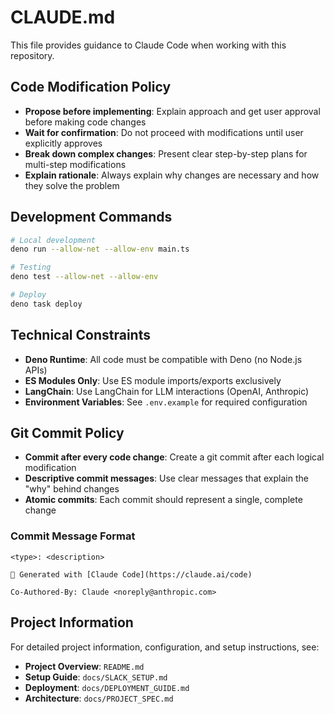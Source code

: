# CLAUDE.md

This file provides guidance to Claude Code when working with this repository.

## Code Modification Policy
- **Propose before implementing**: Explain approach and get user approval before making code changes
- **Wait for confirmation**: Do not proceed with modifications until user explicitly approves
- **Break down complex changes**: Present clear step-by-step plans for multi-step modifications
- **Explain rationale**: Always explain why changes are necessary and how they solve the problem

## Development Commands
```bash
# Local development
deno run --allow-net --allow-env main.ts

# Testing
deno test --allow-net --allow-env

# Deploy
deno task deploy
```

## Technical Constraints
- **Deno Runtime**: All code must be compatible with Deno (no Node.js APIs)
- **ES Modules Only**: Use ES module imports/exports exclusively
- **LangChain**: Use LangChain for LLM interactions (OpenAI, Anthropic)
- **Environment Variables**: See `.env.example` for required configuration

## Git Commit Policy
- **Commit after every code change**: Create a git commit after each logical modification
- **Descriptive commit messages**: Use clear messages that explain the "why" behind changes
- **Atomic commits**: Each commit should represent a single, complete change

### Commit Message Format
```
<type>: <description>

🤖 Generated with [Claude Code](https://claude.ai/code)

Co-Authored-By: Claude <noreply@anthropic.com>
```

## Project Information
For detailed project information, configuration, and setup instructions, see:
- **Project Overview**: `README.md`
- **Setup Guide**: `docs/SLACK_SETUP.md`
- **Deployment**: `docs/DEPLOYMENT_GUIDE.md`
- **Architecture**: `docs/PROJECT_SPEC.md`